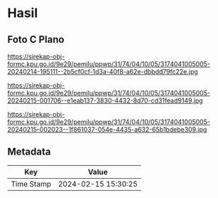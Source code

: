 # Hasil

## Foto C Plano

https://sirekap-obj-formc.kpu.go.id/9e29/pemilu/ppwp/31/74/04/10/05/3174041005005-20240214-195111--2b5cf0cf-1d3a-40f8-a62e-dbbdd79fc22e.jpg

https://sirekap-obj-formc.kpu.go.id/9e29/pemilu/ppwp/31/74/04/10/05/3174041005005-20240215-001706--e1eab137-3830-4432-8d70-cd31fead9149.jpg

https://sirekap-obj-formc.kpu.go.id/9e29/pemilu/ppwp/31/74/04/10/05/3174041005005-20240215-002023--1f861037-054e-4435-a632-65b1bdebe309.jpg


## Metadata

| Key        | Value               |
| ---------- | ------------------- |
| Time Stamp | 2024-02-15 15:30:25 |



